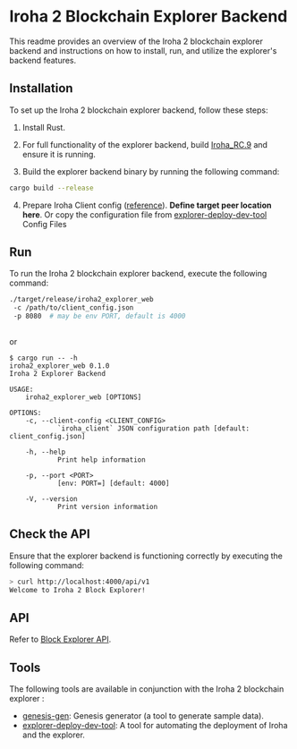 # Iroha 2 Blockchain Explorer Backend

This readme provides an overview of the Iroha 2 blockchain explorer backend and instructions on how to install, run, and utilize the explorer's backend features.

## Installation

To set up the Iroha 2 blockchain explorer backend, follow these steps:

1. Install Rust.
2. For full functionality of the explorer backend, build [Iroha_RC.9](https://github.com/hyperledger/iroha/tree/ea45b5053018acd48340024800786ff5a3d0904d) and ensure it is running.

3. Build the explorer backend binary by running the following command:
```bash
cargo build --release 
```

4. Prepare Iroha Client config ([reference](https://github.com/hyperledger/iroha/blob/ea45b5053018acd48340024800786ff5a3d0904d/docs/source/references/config.md)). **Define target peer location here**.
Or copy the configuration file from  [explorer-deploy-dev-tool](https://github.com/0x009922/explorer-deploy-dev-tool) Config Files

## Run

To run the Iroha 2 blockchain explorer backend, execute the following command:


```bash
./target/release/iroha2_explorer_web
 -c /path/to/client_config.json
 -p 8080  # may be env PORT, default is 4000
 
```
or 

```
$ cargo run -- -h
iroha2_explorer_web 0.1.0
Iroha 2 Explorer Backend

USAGE:
    iroha2_explorer_web [OPTIONS]

OPTIONS:
    -c, --client-config <CLIENT_CONFIG>
            `iroha_client` JSON configuration path [default: client_config.json]

    -h, --help
            Print help information

    -p, --port <PORT>
            [env: PORT=] [default: 4000]

    -V, --version
            Print version information
```


## Check the API

Ensure that the explorer backend is functioning correctly by executing the following command:

```bash
> curl http://localhost:4000/api/v1
Welcome to Iroha 2 Block Explorer!
```

## API

Refer to [Block Explorer API](api.md).


## Tools

The following tools are available in conjunction with the Iroha 2 blockchain explorer :

 - [genesis-gen](./tools/genesis-gen/README.md): Genesis generator (a tool to generate sample data).
- [explorer-deploy-dev-tool](https://github.com/0x009922/explorer-deploy-dev-tool): A tool for automating the deployment of Iroha and the explorer.


